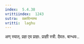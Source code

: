 ```yaml
---
index:  5.4.38
vrittiindex:  1243
sutra:  प्रज्ञादिभ्यश्च
vritti:  laghu 
---
```


अण् स्यात्. प्रज्ञ एव प्राज्ञः. प्राज्ञी स्त्री. दैवतः. बान्धवः..

